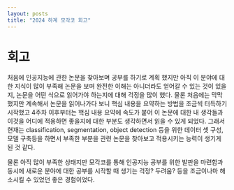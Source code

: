 ```yaml
---
layout: posts
title: "2024 하계 모각코 회고"
---
```


# 회고
처음에 인공지능에 관한 논문을 찾아보며 공부를 하기로 계획 했지만 아직 이 분야에 대한 지식이 많이 부족해
논문을 보며 완전한 이해는 아니더라도 얻어갈 수 있는 것이 있을지, 논문을 어떤 식으로 읽어가야 하는지에 대해 
걱정을 많이 했다. 
물론 처음에는 막막했지만 계속해서 논문을 읽어나가다 보니 핵심 내용을 요약하는 방법을 조금씩 터득하기 시작했고 4주차 이후부터는
핵심 내용 요약에 속도가 붙어 이 논문에 대한 내 생각들과 이것을 어디에 적용하면 좋을지에 대한 부분도 생각하면서 읽을 수 있게 되었다.
그래서 현재는 classification, segmentation, object detection 등을 위한 데이터 셋 구성, 모델 구축등을 하면서 부족한 부분을
관련 논문을 찾아보고 적용시키는 능력이 생기게 된 것 같다.

물론 아직 많이 부족한 상태지만 모각코를 통해 인공지능 공부를 위한 발판을 마련함과 동시에 새로운 분야에 대한 공부를 시작할 때 생기는
걱정? 두려움? 등을 조금이나마 해소시킬 수 있었던 좋은 경험이었다.
